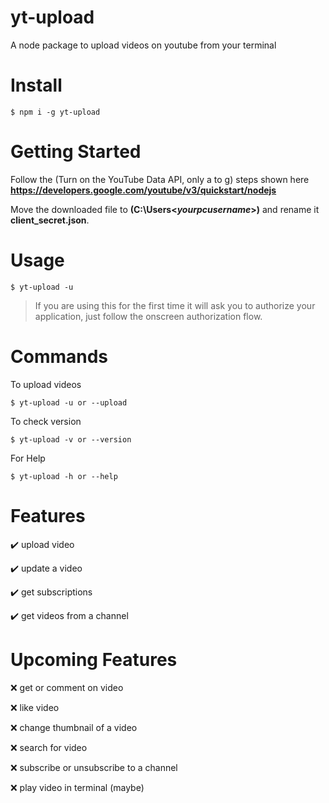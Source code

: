 # yt-upload
A node package to upload videos on youtube from your terminal

# Install
```console
$ npm i -g yt-upload
```

# Getting Started
Follow the (Turn on the YouTube Data API, only a to g) steps shown here **https://developers.google.com/youtube/v3/quickstart/nodejs**

Move the downloaded file to **(C:\Users\<*yourpcusername*>)** and rename it **client_secret.json**.

# Usage
```console
$ yt-upload -u
```

> If you are using this for the first time it will ask you to authorize your application, just follow the onscreen authorization flow.

# Commands
To upload videos
```console
$ yt-upload -u or --upload
```

To check version
```console
$ yt-upload -v or --version
```

For Help
```console
$ yt-upload -h or --help
```

# Features
✔️ upload video

✔️ update a video

✔️ get subscriptions

✔️ get videos from a channel

# Upcoming Features 

❌ get or comment on video

❌ like video

❌ change thumbnail of a video

❌ search for video

❌ subscribe or unsubscribe to a channel

❌ play video in terminal (maybe)
